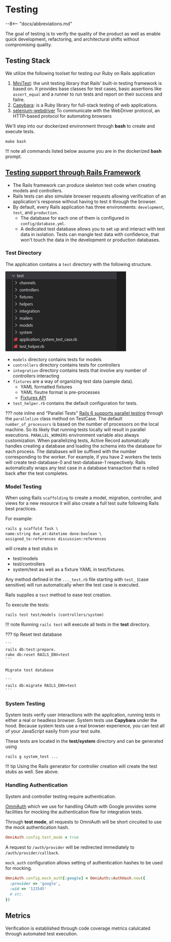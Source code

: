 # Testing

--8<-- "docs/abbreviations.md"

The goal of testing is to verify the quality of the product as well as enable quick development, refactoring, and architectural shifts without compromising quality. 

<!-- We strive for TDD and the recipes that follow demonstrate how to achieve TDD with our current stack.  -->

<!-- 
## Behavior Driven Development
[BDD](https://semaphoreci.com/community/tutorials/behavior-driven-development) combines TDD with domain driven design and object-oriented design and analysis.   -->

<!-- ## Test Driven Development
TDD is an approach to automated software testing that involves writing a failing test before writing the production code to make it pass.   -->

<!-- We'll follow **outside-in** TDD where our first step will be to create an end-to-end test describing the feature we want users to be be able to accomplish.  In Rails, end-to-end tests are referred to as system tests. -->

<!-- ??? tip inline end "helpful resources on TDD"
    * https://learntdd.in -->

## Testing Stack
We utilize the following toolset for testing our Ruby on Rails application

1. [MiniTest](https://github.com/seattlerb/minitest):  the unit testing library that Rails' built-in testing framework is based on. 
   It provides base classes for test cases, basic assertions like ```assert_equal``` and a runner to run tests and report on their success and failre. 
2. [Capybara](https://github.com/teamcapybara/capybara):  is a Ruby library for full-stack testing of web applications.
3. [selenium-webdriver](https://www.selenium.dev/selenium/docs/api/rb/index.html) To communicate with the WebDriver protocol, an HTTP-based protocol for automating browsers

<!-- 2. RSpec
1. Database cleaner:  to ensure a clean state for database during tests
2. [FactoryBot](https://github.com/thoughtbot/factory_bot/wiki):  a fixtures replacement
3. Faker:  a library for generating fake data  -->

<!-- ### RSpec
[RSpec](https://github.com/rspec/rspec-rails) is a testing frameork that describes an application's behavior. 

We utilize RSpec by way of the [rspec-rails](https://rubygems.org/gems/rspec-rails), along with  ```capybara```, and ```selenium-webdriver```  for browser based testing. 

The tests are located in the ```spec``` directory.

??? info inline end "make command for CI"
    ```make test```        
 -->

We'll step into our dockerized environment through **bash** to create and execute tests.

```
make bash
```

!!! note 
    all commands listed below assume you are in the dockerized **bash** prompt.


## [Testing support through Rails Framework](https://guides.rubyonrails.org/v4.2/testing.html)

* The Rails framework can produce skeleton test code when creating models and controllers.
* Rails tests can also simulate browser requests allowing verification of an application's response without having to test it through the browser.
* By default, every Rails application has three environments: ```development```, ```test```, and ```production```. 
    * The database for each one of them is configured in ```config/database.yml```.
    * A dedicated test database allows you to set up and interact with test data in isolation. Tests can mangle test data with confidence, that won't touch the data in the development or production databases.

### Test Directory
The application contains a ```test``` directory with the following structure.

![test directory](test-directory.png)


*  ```models``` directory contains tests for models
*  ```controllers``` directory contains tests for controllers 
* ```integration``` directory contains tests that involve any number of controllers interacting
* ```fixtures``` are a way of organizing test data (sample data).
   * YAML formatted fixtures
   * YAML fixutre format is pre-processes
   * [Fixtures API](https://api.rubyonrails.org/classes/ActiveRecord/FixtureSet.html)
* ```test_helper.rb``` contains the default configuration for tests. 

??? note inline end "Parallel Tests" 
    [Rails 6 supports parallel testing](https://edgeguides.rubyonrails.org/testing.html#parallel-testing) through the ```parallelize``` class method on TestCase. 
    The default ```number_of_processors``` is based on the number of processors on the local machine.  So its likely that running tests locally will result in parallel executions. 
    ```PARALLEL_WORKERS``` environment variable also always customization. 
    When parallelizing tests, Active Record automatically handles creating a database and loading the schema into the database for each process. The databases will be suffixed with the number corresponding to the worker. For example, if you have 2 workers the tests will create test-database-0 and test-database-1 respectively.
    Rails automatically wraps any test case in a database transaction that is rolled back after the test completes.

### Model Testing

When using Rails ```scaffolding``` to create a model, migration, controller, and views for a new resource it will also create a full test suite following Rails best practices.  

For example: 

```
rails g scaffold Task \
name:string due_at:datetime done:boolean \
assigned_to:references discussion:references
```

will create a test stubs in 
* test/models
* test/controllers
* system/test
as well as a fixture YAML in test/fixtures.

Any method defined in the ```..._test.rb``` file starting with ```test_``` (case sensitive) will run automatically when the test case is executed.

Rails supplies a ```test``` method to ease test creation.  

To execute the tests:
```
rails test test/models (controllers/system)
```

!!! note
    Running ```rails test``` will execute all tests in the **test** directory.

<!-- To execute the test run rspec follwed by the directory or file.  See [here](https://github.com/rspec/rspec-rails#running-specs) for more usage scenarios.

```
rspec spec/models
``` 
-->

??? tip
    Reset test database 

    ```
    rails db:test:prepare.
    rake db:reset RAILS_ENV=test
    ```

    Migrate test database

    ```
    rails db:migrate RAILS_ENV=test
    ```

### System Testing
System tests verify user interactions with the application, running tests in either a real or headless browser.  System tests use **Capybara** under the hood.   Because system tests use a real browser experience, you can test all of your JavaScript easily from your test suite.


These tests are located in the **test/system** directory and can be generated using 

```
rails g system_test ...
```

!!! tip
    Using the Rails generator for controller creation will create the test stubs as well. See above.


### Handling Authentication 
System and controller testing require authentication.

[OmniAuth](https://github.com/omniauth/omniauth/wiki/Integration-Testing) which we use for handling OAuth with Google provides some facilities for mocking the authentication flow for integration tests.

Through **test mode**, all requests to OmniAuth will be short circuited to use the mock authentication hash. 

```ruby
OmniAuth.config.test_mode = true
```

A request to ```/auth/provider``` will be redirected immediately to ```/auth/provider/callback```.

```mock_auth``` configuration allows setting of authentication hashes to be used for mocking.

```ruby
OmniAuth.config.mock_auth[:google] = OmniAuth::AuthHash.new({
  :provider => 'google',
  :uid => '123545'
  # etc.
})
```


<!-- 
```
rails g rspec:system add_tasks_to_discussion
```
This will create a file ```spec/system/add_tasks_to_discussions_spec.rb```

![](spec-test.png)

Run the tests on the bash prompt by invoking **rspec**
```
rspec spec/system

```

!!! Note 
    Running **rspec** without specifiying a directory or file will run all tests in the **spec** directory.  -->


## Metrics
Verification is established through code coverage metrics calulcated through automated test execution. 



